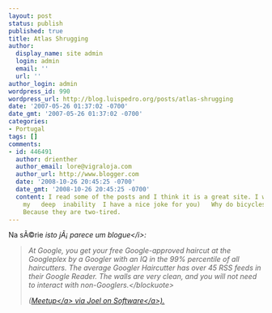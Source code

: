 ```yaml
---
layout: post
status: publish
published: true
title: Atlas Shrugging
author:
  display_name: site admin
  login: admin
  email: ''
  url: ''
author_login: admin
wordpress_id: 990
wordpress_url: http://blog.luispedro.org/posts/atlas-shrugging
date: '2007-05-26 01:37:02 -0700'
date_gmt: '2007-05-26 01:37:02 -0700'
categories:
- Portugal
tags: []
comments:
- id: 446491
  author: drienther
  author_email: lore@vigraloja.com
  author_url: http://www.blogger.com
  date: '2008-10-26 20:45:25 -0700'
  date_gmt: '2008-10-26 20:45:25 -0700'
  content: I read some of the posts and I think it is a great site. I want to improve
    my   deep  inability  I have a nice joke for you)   Why do bicycles fall over?
    Because they are two-tired.
---
```

<p>Na s&Atilde;&copy;rie <i>isto j&Atilde;&iexcl; parece um blogue<&#47;i>:<br />
<blockquote> At Google, you get your free Google-approved haircut at the Googleplex by a Googler with an IQ in the 99% percentile of all haircutters. The average Googler Haircutter has over 45 RSS feeds in their Google Reader. The walls are very clean, and you will not need to interact with non-Googlers.<&#47;blockuote>
<p>(<a href="http:&#47;&#47;docs.google.com&#47;View?docid=dg2z5whw_41cb322p">Meetup<&#47;a> via <a href="http:&#47;&#47;www.joelonsoftware.com&#47;items&#47;2007&#47;05&#47;25.html">Joel on Software<&#47;a>).</p>
